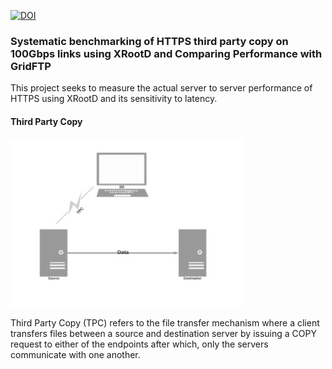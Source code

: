 [![DOI](https://zenodo.org/badge/DOI/10.5281/zenodo.4411999.svg)](https://doi.org/10.5281/zenodo.4411999)

### Systematic benchmarking of HTTPS third party copy on 100Gbps links using XRootD and Comparing Performance with GridFTP

This project seeks to measure the actual server to server performance of HTTPS using XRootD and its sensitivity to latency.

#### Third Party Copy

![TPC](/images/TPC.jpg)

Third Party Copy (TPC) refers to the file transfer mechanism where a client transfers files between a source and destination server by issuing a COPY request to either of the endpoints after which, only the servers communicate with one another.
